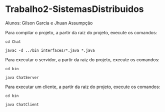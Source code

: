 # Trabalho2-SistemasDistribuidos
Alunos: Gilson Garcia e Jhuan Assumpção

Para compilar o projeto, a partir da raiz do projeto, execute os comandos:
```
cd Chat
```
```
javac -d ../bin interfaces/*.java *.java
```

Para executar o servidor, a partir da raiz do projeto, execute os comandos:
```
cd bin
```
```
java ChatServer
```

Para executar um cliente, a partir da raiz do projeto, execute os comandos:
```
cd bin
```
```
java ChatClient
```


